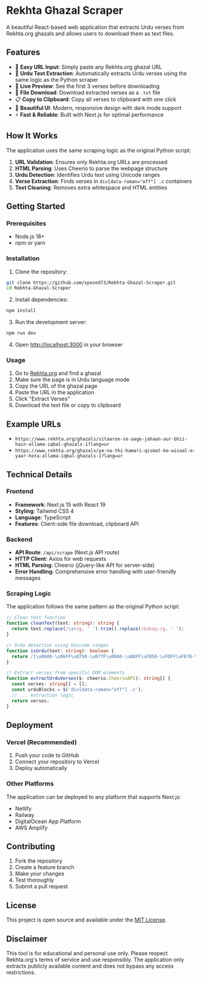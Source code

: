# Rekhta Ghazal Scraper

A beautiful React-based web application that extracts Urdu verses from Rekhta.org ghazals and allows users to download them as text files.

## Features

- 🎯 **Easy URL Input**: Simply paste any Rekhta.org ghazal URL
- 📝 **Urdu Text Extraction**: Automatically extracts Urdu verses using the same logic as the Python scraper
- 👀 **Live Preview**: See the first 3 verses before downloading
- 💾 **File Download**: Download extracted verses as a `.txt` file
- 📋 **Copy to Clipboard**: Copy all verses to clipboard with one click
- 🎨 **Beautiful UI**: Modern, responsive design with dark mode support
- ⚡ **Fast & Reliable**: Built with Next.js for optimal performance

## How It Works

The application uses the same scraping logic as the original Python script:

1. **URL Validation**: Ensures only Rekhta.org URLs are processed
2. **HTML Parsing**: Uses Cheerio to parse the webpage structure
3. **Urdu Detection**: Identifies Urdu text using Unicode ranges
4. **Verse Extraction**: Finds verses in `div[data-roman="off"] .c` containers
5. **Text Cleaning**: Removes extra whitespace and HTML entities

## Getting Started

### Prerequisites

- Node.js 18+ 
- npm or yarn

### Installation

1. Clone the repository:
```bash
git clone https://github.com/xposed73/Rekhta-Ghazal-Scraper.git
cd Rekhta-Ghazal-Scraper
```

2. Install dependencies:
```bash
npm install
```

3. Run the development server:
```bash
npm run dev
```

4. Open [http://localhost:3000](http://localhost:3000) in your browser

### Usage

1. Go to [Rekhta.org](https://www.rekhta.org) and find a ghazal
2. Make sure the page is in Urdu language mode
3. Copy the URL of the ghazal page
4. Paste the URL in the application
5. Click "Extract Verses"
6. Download the text file or copy to clipboard

## Example URLs

- `https://www.rekhta.org/ghazals/sitaaron-se-aage-jahaan-aur-bhii-hain-allama-iqbal-ghazals-1?lang=ur`
- `https://www.rekhta.org/ghazals/ye-na-thi-hamari-qismat-ke-wisaal-e-yaar-hota-allama-iqbal-ghazals-1?lang=ur`

## Technical Details

### Frontend
- **Framework**: Next.js 15 with React 19
- **Styling**: Tailwind CSS 4
- **Language**: TypeScript
- **Features**: Client-side file download, clipboard API

### Backend
- **API Route**: `/api/scrape` (Next.js API route)
- **HTTP Client**: Axios for web requests
- **HTML Parsing**: Cheerio (jQuery-like API for server-side)
- **Error Handling**: Comprehensive error handling with user-friendly messages

### Scraping Logic

The application follows the same pattern as the original Python script:

```typescript
// Clean text function
function cleanText(text: string): string {
  return text.replace(/\s+/g, ' ').trim().replace(/&nbsp;/g, ' ');
}

// Urdu detection using Unicode ranges
function isUrdu(text: string): boolean {
  return /[\u0600-\u06FF\u0750-\u077F\u08A0-\u08FF\uFB50-\uFDFF\uFE70-\uFEFF]/.test(text);
}

// Extract verses from specific DOM elements
function extractUrduVerses($: cheerio.CheerioAPI): string[] {
  const verses: string[] = [];
  const urduBlocks = $('div[data-roman="off"] .c');
  // ... extraction logic
  return verses;
}
```

## Deployment

### Vercel (Recommended)

1. Push your code to GitHub
2. Connect your repository to Vercel
3. Deploy automatically

### Other Platforms

The application can be deployed to any platform that supports Next.js:
- Netlify
- Railway
- DigitalOcean App Platform
- AWS Amplify

## Contributing

1. Fork the repository
2. Create a feature branch
3. Make your changes
4. Test thoroughly
5. Submit a pull request

## License

This project is open source and available under the [MIT License](LICENSE).

## Disclaimer

This tool is for educational and personal use only. Please respect Rekhta.org's terms of service and use responsibly. The application only extracts publicly available content and does not bypass any access restrictions.

